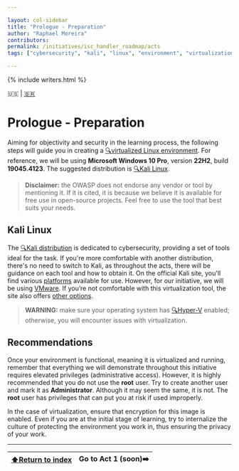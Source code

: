 ```yaml
---

layout: col-sidebar
title: "Prologue - Preparation"
author: "Raphael Moreira"
contributors: 
permalink: /initiatives/isc_handler_roadmap/acts
tags: ["cybersecurity", "kali", "linux", "environment", "virtualization"]

---
```


{% include writers.html %}

🇺🇸 | [🇧🇷](prologue.pt-BR.md)

# Prologue - Preparation
Aiming for objectivity and security in the learning process, the following steps will guide you in creating a [🔍virtualized Linux environment](https://www.redhat.com/en/topics/virtualization/what-is-virtualization). 
For reference, we will be using **Microsoft Windows 10 Pro**, version **22H2**, build **19045.4123**. The suggested 
distribution is [🔍Kali Linux](https://www.kali.org/).

>**Disclaimer:** the OWASP does not endorse any vendor or tool by mentioning it. If it is cited, it is because we believe 
> it is available for free use in open-source projects. Feel free to use the tool that best suits your needs.

## Kali Linux
The [🔍Kali distribution](https://www.kali.org/features/) is dedicated to cybersecurity, providing a set of tools ideal 
for the task. If you're more comfortable with another distribution, there's no need to switch to Kali, as throughout the acts, 
there will be guidance on each tool and how to obtain it. On the official Kali site, you'll find various [platforms](https://www.kali.org/get-kali/#kali-platforms) 
available for use. However, for our initiative, we will be using [VMware](https://cdimage.kali.org/kali-2024.1/kali-linux-2024.1-vmware-amd64.7z). 
If you’re not comfortable with this virtualization tool, the site also offers [other options](https://www.kali.org/get-kali/#kali-virtual-machines).

>**WARNING:** make sure your operating system has [🔍Hyper-V](https://learn.microsoft.com/en-us/virtualization/hyper-v-on-windows/about/) 
> enabled; otherwise, you will encounter issues with virtualization.

## Recommendations
Once your environment is functional, meaning it is virtualized and running, remember that everything we will demonstrate 
throughout this initiative requires elevated privileges (administrative access). However, it is highly recommended that 
you do not use the **root** user. Try to create another user and mark it as **Administrator**. Although it may seem the same, 
it is not. The **root** user has privileges that can put you at risk if used improperly.

In the case of virtualization, ensure that encryption for this image is enabled. Even if you are at the initial stage of 
learning, try to internalize the culture of protecting the environment you work in, thus ensuring the privacy of your work.

---

| [⬆️Return to index](../index.md) | Go to Act 1 (soon)➡️ |
|----------------------------------|----------------------|

